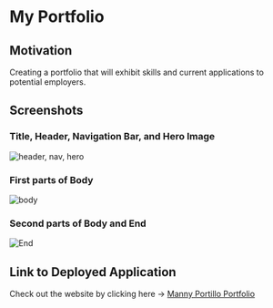 # **My Portfolio**

## **Motivation**

Creating a portfolio that will exhibit skills and current applications to potential employers.

## **Screenshots**

### Title, Header, Navigation Bar, and Hero Image

![header, nav, hero](https://user-images.githubusercontent.com/83254086/119292187-1d790800-bc0d-11eb-8134-cedf765d274a.JPG)

### First parts of Body

![body](https://user-images.githubusercontent.com/83254086/119292236-37b2e600-bc0d-11eb-81b6-df84ec18c810.JPG)

### Second parts of Body and End

![End](https://user-images.githubusercontent.com/83254086/119292284-53b68780-bc0d-11eb-826d-d6529c35f2f8.JPG)

## **Link to Deployed Application**

Check out the website by clicking here -> [Manny Portillo Portfolio](https://mannyportillo11.github.io/myPortfolio/)
